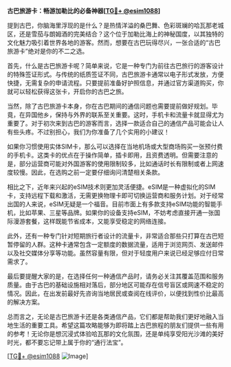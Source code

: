 **古巴旅游卡：畅游加勒比的必备神器[[TG💪+ @esim1088](https://t.me/s/esim1088)]**

提到古巴，你脑海里浮现的是什么？是热情洋溢的桑巴舞、色彩斑斓的哈瓦那老城区，还是雪茄与朗姆酒的完美结合？这个位于加勒比海上的神秘国度，以其独特的文化魅力吸引着世界各地的游客。然而，想要在古巴玩得尽兴，一张合适的“古巴旅游卡”绝对是你的不二之选。

首先，什么是古巴旅游卡呢？简单来说，它是一种专门为前往古巴旅行的游客设计的特殊签证形式。与传统的纸质签证不同，古巴旅游卡通常以电子形式发放，方便快捷，无需复杂的申请流程。只要提前准备好护照信息，并通过官方渠道购买，你就可以轻松获得这张卡，开启你的古巴之旅。

当然，除了古巴旅游卡本身，你在古巴期间的通信问题也需要提前做好规划。毕竟，在异国他乡，保持与外界的联系至关重要。这时，手机卡和流量卡就显得尤为重要了。对于初次来到古巴的游客而言，选择一款适合自己的通信产品可能会让人有些头疼。不过别担心，我们为你准备了几个实用的小建议！

如果你习惯使用实体SIM卡，那么可以选择在当地机场或大型商场购买一张预付费的手机卡。这类卡的优点在于操作简单，插卡即用，且资费透明。但需要注意的是，部分运营商可能对外国游客的使用限制较多，比如通话时长有限制或者上网速度较慢。因此，在选购之前一定要仔细询问清楚相关条款。

相比之下，近年来兴起的eSIM技术则更加灵活便捷。eSIM是一种虚拟化的SIM卡，支持远程下载和激活，无需更换物理卡即可切换运营商和服务计划。对于经常出国的人来说，eSIM无疑是一个福音。目前市面上有多款支持eSIM功能的智能手机，比如苹果、三星等品牌。如果你的设备支持eSIM，不妨考虑直接开通一张国际漫游套餐，这样既能节省成本，又能享受稳定的网络连接。

此外，还有一种专门针对短期旅行者设计的流量卡，非常适合那些只打算在古巴短暂停留的人群。这种卡通常包含一定额度的数据流量，适用于浏览网页、发送邮件以及社交媒体分享等功能。虽然容量有限，但对于轻度用户来说已经足够应付日常需求了。

最后要提醒大家的是，在选择任何一种通信产品时，请务必关注其覆盖范围和服务质量。由于古巴的基础设施相对落后，部分地区可能存在信号盲区或网速不稳定的情况。因此，在出发前最好先咨询当地居民或查阅在线评价，以便找到性价比最高的解决方案。

总而言之，无论是古巴旅游卡还是各类通信产品，它们都是帮助我们更好地融入当地生活的重要工具。希望这篇攻略能够为即将踏上古巴旅程的朋友们提供一些有用的参考！无论你是想沉浸式体验哈瓦那的文化氛围，还是单纯享受阳光沙滩的美好时光，都不要忘记带上属于你的“通行法宝”。

[[TG💪+ @esim1088](https://t.me/s/esim1088) ![Image](https://i.postimg.cc/4NQfJmqS/Snipaste-2025-05-13-00-14-12.png)]